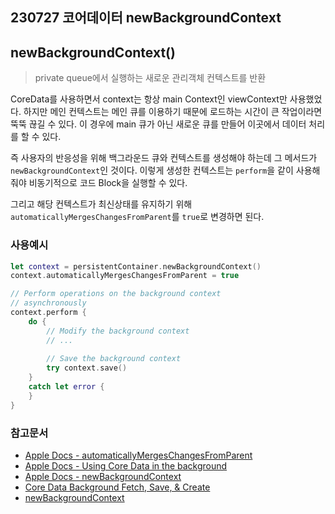 ## 230727 코어데이터 newBackgroundContext

## newBackgroundContext()
> private queue에서 실행하는 새로운 관리객체 컨텍스트를 반환

CoreData를 사용하면서 context는 항상 main Context인 viewContext만 사용했었다. 하지만 메인 컨텍스트는 메인 큐를 이용하기 때문에 로드하는 시간이 큰 작업이라면 뚝뚝 끊길 수 있다. 이 경우에 main 큐가 아닌 새로운 큐를 만들어 이곳에서 데이터 처리를 할 수 있다.

즉 사용자의 반응성을 위해 백그라운드 큐와 컨텍스트를 생성해야 하는데 그 메서드가 `newBackgroundContext`인 것이다.
이렇게 생성한 컨텍스트는 `perform`을 같이 사용해줘야 비동기적으로 코드 Block을 실행할 수 있다.

그리고 해당 컨텍스트가 최신상태를 유지하기 위해 `automaticallyMergesChangesFromParent`를 `true`로 변경하면 된다. 


### 사용예시
```swift
let context = persistentContainer.newBackgroundContext()
context.automaticallyMergesChangesFromParent = true

// Perform operations on the background context
// asynchronously
context.perform {
    do {
        // Modify the background context
        // ...
        
        // Save the background context
        try context.save()
    }
    catch let error {
    }
}
```
### 참고문서
- [Apple Docs - automaticallyMergesChangesFromParent](https://developer.apple.com/documentation/coredata/nsmanagedobjectcontext/1845237-automaticallymergeschangesfrompa)
- [Apple Docs - Using Core Data in the background](https://developer.apple.com/documentation/coredata/using_core_data_in_the_background)
- [Apple Docs - newBackgroundContext](https://developer.apple.com/documentation/coredata/nspersistentcontainer/1640581-newbackgroundcontext)
- [Core Data Background Fetch, Save, & Create](https://www.advancedswift.com/core-data-background-fetch-save-create/)
- [newBackgroundContext](https://eunjin3786.tistory.com/154)
